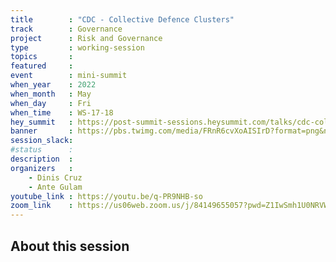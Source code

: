 ```yaml
---
title        : "CDC - Collective Defence Clusters"
track        : Governance
project      : Risk and Governance
type         : working-session
topics       :
featured     :
event        : mini-summit
when_year    : 2022
when_month   : May
when_day     : Fri
when_time    : WS-17-18
hey_summit   : https://post-summit-sessions.heysummit.com/talks/cdc-collective-defence-clusters/
banner       : https://pbs.twimg.com/media/FRnR6cvXoAISIrD?format=png&name=small
session_slack:
#status      : 
description  :
organizers   : 
    - Dinis Cruz
    - Ante Gulam
youtube_link : https://youtu.be/q-PR9NHB-so
zoom_link    : https://us06web.zoom.us/j/84149655057?pwd=Z1IwSmh1U0NRVW9PY1RoWkFUWmd3QT09
---
```


## About this session
